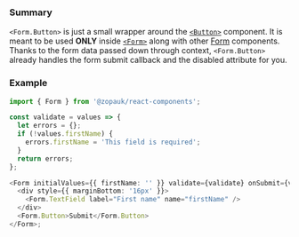 ### Summary

`<Form.Button>` is just a small wrapper around the [`<Button>`](#/Components/Atoms/Button) component. It is meant to be used **ONLY** inside [`<Form>`](#/Organisms/Form/Form) along with other [Form](#/Organisms/Form) components. Thanks to the form data passed down through context, `<Form.Button>` already handles the form submit callback and the disabled attribute for you.

### Example

```ts
import { Form } from '@zopauk/react-components';

const validate = values => {
  let errors = {};
  if (!values.firstName) {
    errors.firstName = 'This field is required';
  }
  return errors;
};

<Form initialValues={{ firstName: '' }} validate={validate} onSubmit={values => alert(JSON.stringify(values))}>
  <div style={{ marginBottom: '16px' }}>
    <Form.TextField label="First name" name="firstName" />
  </div>
  <Form.Button>Submit</Form.Button>
</Form>;
```
